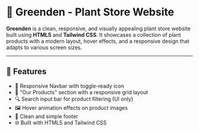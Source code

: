 # 🌿 Greenden - Plant Store Website

**Greenden** is a clean, responsive, and visually appealing plant store website built using **HTML5** and **Tailwind CSS**. It showcases a collection of plant products with a modern layout, hover effects, and a responsive design that adapts to various screen sizes.

---


## 🚀 Features

- 🧭 Responsive Navbar with toggle-ready icon
- 🌱 "Our Products" section with a responsive grid layout
- 🔍 Search input bar for product filtering (UI only)
- 🖼 Hover animation effects on product images
- 🦶 Clean and simple footer
- 🌐 Built with HTML5 and Tailwind CSS

